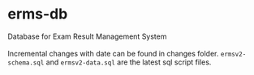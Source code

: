 # erms-db
Database for Exam Result Management System
<br/><br/>
Incremental changes with date can be found in changes folder. `ermsv2-schema.sql` and `ermsv2-data.sql` are the latest sql script files.
